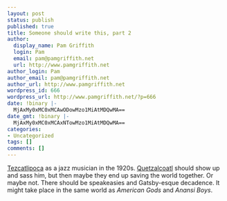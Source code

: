 ```yaml
---
layout: post
status: publish
published: true
title: Someone should write this, part 2
author:
  display_name: Pam Griffith
  login: Pam
  email: pam@pamgriffith.net
  url: http://www.pamgriffith.net
author_login: Pam
author_email: pam@pamgriffith.net
author_url: http://www.pamgriffith.net
wordpress_id: 666
wordpress_url: http://www.pamgriffith.net/?p=666
date: !binary |-
  MjAxMy0xMC0xMCAwODowMzo1MiAtMDQwMA==
date_gmt: !binary |-
  MjAxMy0xMC0xMCAxNTowMzo1MiAtMDQwMA==
categories:
- Uncategorized
tags: []
comments: []
---
```

<p><a href="http://en.wikipedia.org/wiki/Tezcatlipoca">Tezcatlipoca</a> as a jazz musician in the 1920s. <a href="http://en.wikipedia.org/wiki/Quetzalcoatl">Quetzalcoatl</a> should show up and sass him, but then maybe they end up saving the world together. Or maybe not. There should be speakeasies and Gatsby-esque decadence. It might take place in the same world as <em>American Gods</em> and <em>Anansi Boys</em>.</p>
